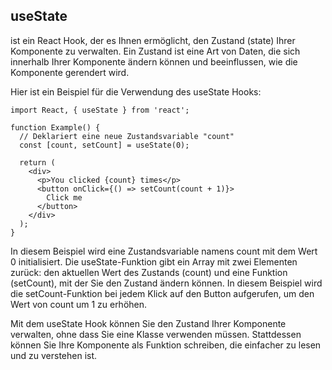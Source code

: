 ## useState

ist ein React Hook, der es Ihnen ermöglicht, den Zustand (state) Ihrer Komponente zu verwalten. Ein Zustand ist eine Art von Daten, die sich innerhalb Ihrer Komponente ändern können und beeinflussen, wie die Komponente gerendert wird.

Hier ist ein Beispiel für die Verwendung des useState Hooks:

```
import React, { useState } from 'react';

function Example() {
  // Deklariert eine neue Zustandsvariable "count"
  const [count, setCount] = useState(0);

  return (
    <div>
      <p>You clicked {count} times</p>
      <button onClick={() => setCount(count + 1)}>
        Click me
      </button>
    </div>
  );
}
```

In diesem Beispiel wird eine Zustandsvariable namens count mit dem Wert 0 initialisiert. Die useState-Funktion gibt ein Array mit zwei Elementen zurück: den aktuellen Wert des Zustands (count) und eine Funktion (setCount), mit der Sie den Zustand ändern können. In diesem Beispiel wird die setCount-Funktion bei jedem Klick auf den Button aufgerufen, um den Wert von count um 1 zu erhöhen.

Mit dem useState Hook können Sie den Zustand Ihrer Komponente verwalten, ohne dass Sie eine Klasse verwenden müssen. Stattdessen können Sie Ihre Komponente als Funktion schreiben, die einfacher zu lesen und zu verstehen ist.
